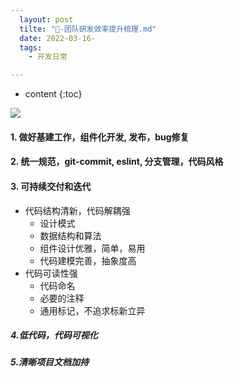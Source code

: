 ```yaml
---
  layout: post
  tilte: "🏏-团队研发效率提升梳理.md"
  date: 2022-03-16-
  tags: 
    - 开发日常

---
```



* content
{:toc}




![](https://upload-images.jianshu.io/upload_images/15312191-9fff93439cc1c464.png?imageMogr2/auto-orient/strip%7CimageView2/2/w/1240)
#### 1. 做好基建工作，组件化开发, 发布，bug修复

#### 2. 统一规范，git-commit, eslint, 分支管理，代码风格

#### 3. 可持续交付和迭代
- 代码结构清新，代码解耦强
  - 设计模式
  - 数据结构和算法
  - 组件设计优雅，简单，易用
  - 代码建模完善，抽象度高
- 代码可读性强
  - 代码命名
  - 必要的注释
  - 通用标记，不追求标新立异
 
##### 4.低代码，代码可视化

##### 5.清晰项目文档加持
